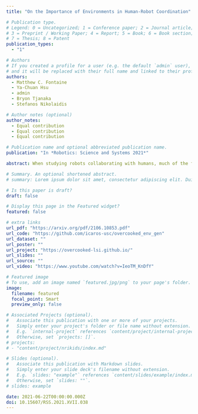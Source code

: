 ```yaml
---
title: "On the Importance of Environments in Human-Robot Coordination"

# Publication type.
# Legend: 0 = Uncategorized; 1 = Conference paper; 2 = Journal article;
# 3 = Preprint / Working Paper; 4 = Report; 5 = Book; 6 = Book section;
# 7 = Thesis; 8 = Patent
publication_types:
  - "1"

# Authors
# If you created a profile for a user (e.g. the default `admin` user), write the username (folder name) here
# and it will be replaced with their full name and linked to their profile.
authors:
  - Matthew C. Fontaine
  - Ya-Chuan Hsu
  - admin
  - Bryon Tjanaka
  - Stefanos Nikolaidis

# Author notes (optional)
author_notes:
  - Equal contribution
  - Equal contribution
  - Equal contribution

# Publication name and optional abbreviated publication name.
publication: "In *Robotics: Science and Systems 2021*"

abstract: When studying robots collaborating with humans, much of the focus has been on robot policies that coordinate fluently with human teammates in collaborative tasks. However, less emphasis has been placed on the effect of the environment on coordination behaviors. To thoroughly explore environments that result in diverse behaviors, we propose a framework for procedural generation of environments that are (1) stylistically similar to human-authored environments, (2) guaranteed to be solvable by the human-robot team, and (3) diverse with respect to coordination measures. We analyze the procedurally generated environments in the Overcooked benchmark domain via simulation and an online user study. Results show that the environments result in qualitatively different emerging behaviors and statistically significant differences in collaborative fluency metrics, even when the robot runs the same planning algorithm.

# Summary. An optional shortened abstract.
# summary: Lorem ipsum dolor sit amet, consectetur adipiscing elit. Duis posuere tellus ac convallis placerat. Proin tincidunt magna sed ex sollicitudin condimentum.

# Is this paper is draft?
draft: false

# Display this page in the Featured widget?
featured: false

# extra links
url_pdf: "https://arxiv.org/pdf/2106.10853.pdf"
url_code: "https://github.com/icaros-usc/overcooked_env_gen"
url_dataset: ""
url_poster: ""
url_project: "https://overcooked-lsi.github.io/"
url_slides: ""
url_source: ""
url_video: "https://www.youtube.com/watch?v=IeoTM_KnDfY"

# Featured image
# To use, add an image named `featured.jpg/png` to your page's folder.
image:
  filename: featured
  focal_point: Smart
  preview_only: false

# Associated Projects (optional).
#   Associate this publication with one or more of your projects.
#   Simply enter your project's folder or file name without extension.
#   E.g. `internal-project` references `content/project/internal-project/index.md`.
#   Otherwise, set `projects: []`.
# projects:
# - "content/project/nrikids/index.md"

# Slides (optional).
#   Associate this publication with Markdown slides.
#   Simply enter your slide deck's filename without extension.
#   E.g. `slides: "example"` references `content/slides/example/index.md`.
#   Otherwise, set `slides: ""`.
# slides: example

date: 2021-06-22T00:00:00.000Z
doi: 10.15607/RSS.2021.XVII.038
---
```


<!-- {{% callout note %}}
Click the *Cite* button above to demo the feature to enable visitors to import publication metadata into their reference management software.
{{% /callout %}}

{{% callout note %}}
Create your slides in Markdown - click the *Slides* button to check out the example.
{{% /callout %}}

Supplementary notes can be added here, including [code, math, and images](https://wowchemy.com/docs/writing-markdown-latex/). -->
